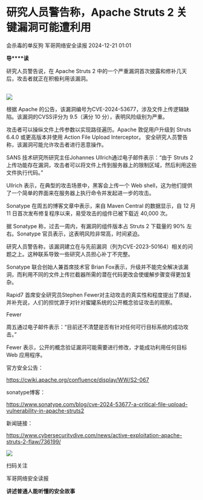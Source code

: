 #  研究人员警告称，Apache Struts 2 关键漏洞可能遭利用   
会杀毒的单反狗  军哥网络安全读报   2024-12-21 01:01  
  
**导****读**  
  
  
  
研究人员警告说，在 Apache Struts 2 中的一个严重漏洞首次披露和修补几天后，攻击者就正在积极利用该漏洞。  
   
  
![](https://mmbiz.qpic.cn/mmbiz_jpg/AnRWZJZfVaE8jgaibPKYUDalMTcm8Y2jgpic8rfXOqXQiaEo2xd9I9v2icnxc2NxpTbq0vl0uyOjLibsfTdLYibbPMvg/640?wx_fmt=jpeg&from=appmsg "")  
  
  
根据 Apache 的公告，该漏洞编号为CVE-2024-53677，涉及文件上传逻辑缺陷。该漏洞的CVSS评分为 9.5（满分 10 分），表明风险级别为严重。  
  
  
攻击者可以操纵文件上传参数以实现路径遍历。Apache 敦促用户升级到 Struts 6.4.0 或更高版本并使用 Action File Upload Interceptor。 安全研究人员警告称，该漏洞可能允许攻击者进行恶意操作。  
  
  
SANS 技术研究所研究主任Johannes Ullrich通过电子邮件表示：“由于 Struts 2 上传功能存在漏洞，攻击者可以将文件上传到服务器上的限制区域，然后利用这些文件执行代码。”  
  
  
Ullrich 表示，在典型的攻击场景中，黑客会上传一个 Web shell，这为他们提供了一个简单的界面来在服务器上执行命令并发起进一步的攻击。  
  
  
Sonatype 在周五的博客文章中表示，来自 Maven Central 的数据显示，自 12 月 11 日首次发布修复程序以来，易受攻击的组件已被下载近 40,000 次。  
  
  
据 Sonatype 称，过去一周内，有漏洞的组件版本占 Struts 2 下载量的 90% 左右。Sonatype 官员表示，这表明风险非常高，时间紧迫。  
  
  
研究人员警告称，该漏洞建立在与先前漏洞（列为CVE-2023-50164）相关的问题之上。这种联系导致一些研究人员担心补丁不完整。  
  
  
Sonatype 联合创始人兼首席技术官 Brian Fox表示，升级并不能完全解决该漏洞，而利用不同的文件上传拦截器所需的潜在代码更改会使缓解步骤变得更加复杂。  
  
  
Rapid7 首席安全研究员Stephen Fewer对主动攻击的真实性和程度提出了质疑，并补充说，人们的担忧源于对针对蜜罐系统的公开概念验证攻击的观察。  
  
  
Fewer  
  
周五通过电子邮件表示：“目前还不清楚是否有针对任何可行目标系统的成功攻击。”  
  
  
Fewer 表示，公开的概念验证漏洞可能需要进行修改，才能成功利用任何目标 Web 应用程序。  
  
  
官方安全公告：  
  
https://cwiki.apache.org/confluence/display/WW/S2-067  
  
  
sonatype博客：  
  
https://www.sonatype.com/blog/cve-2024-53677-a-critical-file-upload-vulnerability-in-apache-struts2  
  
  
新闻链接：  
  
https://www.cybersecuritydive.com/news/active-exploitation-apache-struts-2-flaw/736199/  
  
![](https://mmbiz.qpic.cn/mmbiz_jpg/AnRWZJZfVaGC3gsJClsh4Fia0icylyBEnBywibdbkrLLzmpibfdnf5wNYzEUq2GpzfedMKUjlLJQ4uwxAFWLzHhPFQ/640?wx_fmt=jpeg "")  
  
扫码关注  
  
军哥网络安全读报  
  
**讲述普通人能听懂的安全故事**  
  
